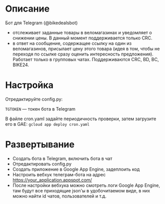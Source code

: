 # Описание
Бот для Telegram (@bikedealsbot)
* отслеживает заданные товары в веломагазинах и уведомляет о снижении цены. В данный момент поддерживается только CRC.
* в ответ на сообщение, содержащее ссылку на один из веломагазинов, присылает цену этого товара (идея в том, чтобы не переходя по ссылке сразу оценить интересность предложения). Работает только в групповых чатах. Поддерживаются CRC, BD, BC, BIKE24.

# Настройка
Отредактируйте config.py:

`TGTOKEN` — токен бота в Telegram

В файле cron.yaml задайте периодичность проверки, затем загрузите его в GAE: `gcloud app deploy cron.yaml`

# Развертывание
* Создать бота в Telegram, включить бота в чат
* Отредактировать config.py
* Создать приложение в Google App Engine, задеплоить код
* Настроить вебхук телеграм-бота на адрес https://your_application.appspot.com/
* После настройки вебхука можно смотреть логи Google App Engine, там будут все приходящие json'ы в удобочитаемом виде, в них можно найти id чатов, пользователей и т.д.